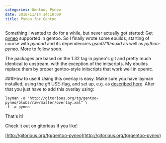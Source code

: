 ```yaml
---
categories: Gentoo, Pyneo
date: 2010/11/14 14:10:00
title: Pyneo for Gentoo
---
```

Something I wanted to do for a while, but never actually got started: Get [pyneo](http://www.pyneo.org) supported in gentoo.
So I finally wrote some ebuilds, starting of course with *pyneod* and its dependencies *gsm0710muxd* as well as *python-pyneo*.
More to follow soon.

The packages are based on the 1.32 tag in pyneo's git and pretty much identical to upstream, with the exception of the initscripts.
My ebuilds replace them by proper gentoo-style initscripts that work well in openrc.

###How to use it
Using this overlay is easy.
Make sure you have layman installed, using the *git* USE-flag, and set up, e.g. as [described here](http://www.gentoo.org/proj/en/overlays/userguide.xml).
After that you just have to add this overlay using:

	layman -o "http://gitorious.org/tg/gentoo-pyneo/blobs/raw/master/overlay.xml" \
	-f -a pyneo

That's it!

Check it out on gitorious if you like!

[http://gitorious.org/tg/gentoo-pyneo](http://gitorious.org/tg/gentoo-pyneo)
